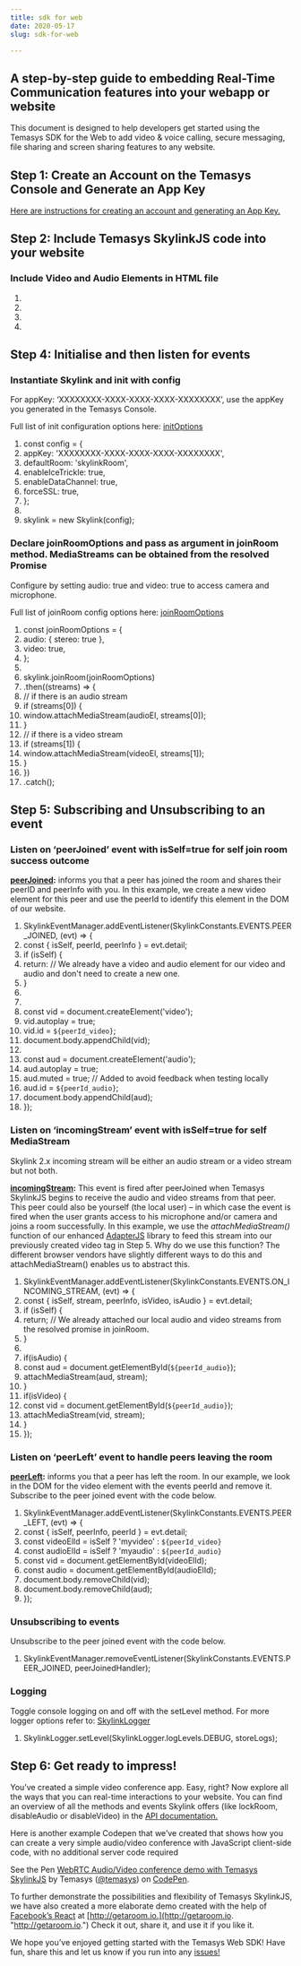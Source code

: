 ```yaml
---
title: sdk for web
date: 2020-05-17
slug: sdk-for-web

---
```

## **A step-by-step guide to embedding Real-Time Communication features into your webapp or website**

This document is designed to help developers get started using the Temasys SDK for the Web to add video & voice calling, secure messaging, file sharing and screen sharing features to any website.

## **Step 1: Create an Account on the Temasys Console and Generate an App Key**

[Here are instructions for creating an account and generating an App Key.](https://temasys.io/creating-an-account-generating-a-key/)

## **Step 2: Include Temasys SkylinkJS code into your website**

### Include Video and Audio Elements in HTML file

 1. <html>
 2. <head>
 3. <title>WebRTC with Temasys SkylinkJS</title>
 4. <script><script>
 5. </head>
 6. <body>
 7. <video id="myvideo" style="transform: rotateY(-180deg);" autoplay muted</video>
 8. <audio id="myaudio" autoplay muted</audio>
 9. </body>
10. </html>

The body contains a video tag to attach the video stream from the camera and an audio tag to attach the audio stream. We used a CSS transform call to mirror the image, so it looks and feels more natural. We muted the audio, so you don’t hear yourself speaking. The autoplay attribute is needed in some browsers where there are restrictions on autoplay. [https://developers.google.com/web/updates/2017/09/autoplay-policy-changes](https://developers.google.com/web/updates/2017/09/autoplay-policy-changes "https://developers.google.com/web/updates/2017/09/autoplay-policy-changes")

## **Step 3: Import**

### Import from a path

Add to main.js

1. import Skylink, { SkylinkEventManager, SkylinkLogger, SkylinkConstants } from './path/to/skylink.complete.js'

### Include as a script tag with type as Module

Add to index.html

1. <script src="./path/to/skylink.complete.js" type="module"></script>

## **Step 4: Initialise and then listen for events**

### Instantiate Skylink and init with config

For appKey: ‘XXXXXXXX-XXXX-XXXX-XXXX-XXXXXXXX’, use the appKey you generated in the Temasys Console.

Full list of init configuration options here: [initOptions](http://cdn.temasys.io/skylink/skylinkjs/2.x/docs/global.html#initOptions)

1. const config = {
2. appKey: 'XXXXXXXX-XXXX-XXXX-XXXX-XXXXXXXX',
3. defaultRoom: 'skylinkRoom',
4. enableIceTrickle: true,
5. enableDataChannel: true,
6. forceSSL: true,
7. };
8. 
9. skylink = new Skylink(config);

### 

### Declare joinRoomOptions and pass as argument in joinRoom method. MediaStreams can be obtained from the resolved Promise

Configure by setting audio: true and video: true to access camera and microphone.

Full list of joinRoom config options here: [joinRoomOptions](http://cdn.temasys.io/skylink/skylinkjs/2.x/docs/global.html#joinRoomOptions)

 1. const joinRoomOptions = {
 2. audio: { stereo: true },
 3. video: true,
 4. };
 5. 
 6. skylink.joinRoom(joinRoomOptions)
 7. .then((streams) => {
 8. // if there is an audio stream
 9. if (streams\[0\]) {
10. window.attachMediaStream(audioEl, streams\[0\]);
11. }
12. // if there is a video stream
13. if (streams\[1\]) {
14. window.attachMediaStream(videoEl, streams\[1\]);
15. }
16. })
17. .catch();

### 

## **Step 5: Subscribing and Unsubscribing to an event**

### Listen on ‘peerJoined’ event with isSelf=true for self join room success outcome

[**peerJoined**](http://cdn.temasys.io/skylink/skylinkjs/latest/doc/classes/Skylink.html#event_peerJoined)**:** informs you that a peer has joined the room and shares their peerID and peerInfo with you. In this example, we create a new video element for this peer and use the peerId to identify this element in the DOM of our website.

 1. SkylinkEventManager.addEventListener(SkylinkConstants.EVENTS.PEER_JOINED, (evt) => {
 2. const { isSelf, peerId, peerInfo } = evt.detail;
 3. if (isSelf) {
 4. return: // We already have a video and audio element for our video and audio and don't need to create a new one.
 5. }
 6. 
 7. 
 8. const vid = document.createElement('video');
 9. vid.autoplay = true;
10. vid.id = <code data-enlighter-language="generic" class="EnlighterJSRAW">${peerId_video}</code>;
11. document.body.appendChild(vid);
12. 
13. const aud = document.createElement('audio');
14. aud.autoplay = true;
15. aud.muted = true; // Added to avoid feedback when testing locally
16. aud.id = <code data-enlighter-language="generic" class="EnlighterJSRAW">${peerId_audio}</code>;
17. document.body.appendChild(aud);
18. });

### Listen on ‘incomingStream’ event with isSelf=true for self MediaStream

Skylink 2.x incoming stream will be either an audio stream or a video stream but not both.

[**incomingStream**](http://cdn.temasys.io/skylink/skylinkjs/latest/doc/classes/Skylink.html#event_incomingStream)**:** This event is fired after peerJoined when Temasys SkylinkJS begins to receive the audio and video streams from that peer. This peer could also be yourself (the local user) – in which case the event is fired when the user grants access to his microphone and/or camera and joins a room successfully. In this example, we use the _attachMediaStream()_ function of our enhanced [AdapterJS](http://github.com/Temasys/AdapterJS) library to feed this stream into our previously created video tag in Step 5. Why do we use this function? The different browser vendors have slightly different ways to do this and attachMediaStream() enables us to abstract this.

 1. SkylinkEventManager.addEventListener(SkylinkConstants.EVENTS.ON_INCOMING_STREAM, (evt) => {
 2. const { isSelf, stream, peerInfo, isVideo, isAudio } = evt.detail;
 3. if (isSelf) {
 4. return; // We already attached our local audio and video streams from the resolved promise in joinRoom.
 5. }
 6. 
 7. if(isAudio) {
 8. const aud = document.getElementById(<code data-enlighter-language="generic" class="EnlighterJSRAW">${peerId_audio}</code>);
 9. attachMediaStream(aud, stream);
10. }
11. if(isVideo) {
12. const vid = document.getElementById(<code data-enlighter-language="generic" class="EnlighterJSRAW">${peerId_audio}</code>);
13. attachMediaStream(vid, stream);
14. }
15. });

### Listen on ‘peerLeft’ event to handle peers leaving the room

[**peerLeft**](http://cdn.temasys.io/skylink/skylinkjs/latest/doc/classes/Skylink.html#method_peerLeft)**:** informs you that a peer has left the room. In our example, we look in the DOM for the video element with the events peerId and remove it. Subscribe to the peer joined event with the code below.

1. SkylinkEventManager.addEventListener(SkylinkConstants.EVENTS.PEER_LEFT, (evt) => {
2. const { isSelf, peerInfo, peerId } = evt.detail;
3. const videoElId = isSelf ? 'myvideo' : <code data-enlighter-language="generic" class="EnlighterJSRAW">${peerId_video}</code>
4. const audioElId = isSelf ? 'myaudio' : <code data-enlighter-language="generic" class="EnlighterJSRAW">${peerId_audio}</code>
5. const vid = document.getElementById(videoElId);
6. const audio = document.getElementById(audioElId);
7. document.body.removeChild(vid);
8. document.body.removeChild(aud);
9. });

### Unsubscribing to events

Unsubscribe to the peer joined event with the code below.

1. SkylinkEventManager.removeEventListener(SkylinkConstants.EVENTS.PEER_JOINED, peerJoinedHandler);

### Logging

Toggle console logging on and off with the setLevel method. For more logger options refer to: [SkylinkLogger](https://cdn.temasys.io/skylink/skylinkjs/latest/docs/SkylinkLogger.html)

1. SkylinkLogger.setLevel(SkylinkLogger.logLevels.DEBUG, storeLogs);

## 

## **Step 6: Get ready to impress!**

You’ve created a simple video conference app. Easy, right? Now explore all the ways that you can real-time interactions to your website. You can find an overview of all the methods and events Skylink offers (like lockRoom, disableAudio or disableVideo) in the [API documentation.](https://cdn.temasys.io/skylink/skylinkjs/latest/docs/index.html)

Here is another example Codepen that we’ve created that shows how you can create a very simple audio/video conference with JavaScript client-side code, with no additional server code required

See the Pen [WebRTC Audio/Video conference demo with Temasys SkylinkJS](https://codepen.io/temasys/pen/GogabE/) by Temasys ([@temasys](https://codepen.io/temasys)) on [CodePen](https://temasys.io/temasys-rtc-getting-started-web-sdk/www.codepen.io).

To further demonstrate the possibilities and flexibility of Temasys SkylinkJS, we have also created a more elaborate demo created with the help of [Facebook’s React](http://facebook.github.io/react/) at [http://getaroom.io.](http://getaroom.io. "http://getaroom.io.") Check it out, share it, and use it if you like it.

We hope you’ve enjoyed getting started with the Temasys Web SDK! Have fun, share this and let us know if you run into any [issues!](http://support.temasys.io/)